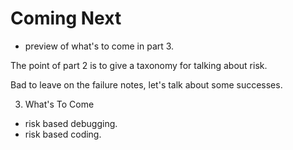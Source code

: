 # Coming Next

- preview of what's to come in part 3.  


The point of part 2 is to give a taxonomy for talking about risk.  

Bad to leave on the failure notes, let's talk about some successes.


3.  What's To Come
  - risk based debugging.
  - risk based coding.